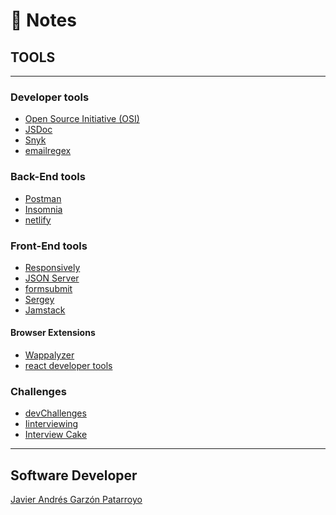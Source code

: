 # :memo: Notes
## TOOLS
- - -
### Developer tools
* [Open Source Initiative (OSI)](https://opensource.org/)
* [JSDoc](https://jsdoc.app/)
* [Snyk](https://snyk.io/)
* [emailregex](http://emailregex.com/)
### Back-End tools
* [Postman](https://www.postman.com/)
* [Insomnia](https://insomnia.rest/)
* [netlify](https://www.netlify.com/)
### Front-End tools
* [Responsively](https://responsively.app/)
* [JSON Server](https://github.com/typicode/json-server)
* [formsubmit](https://formsubmit.co/)
* [Sergey](https://sergey.cool/)
* [Jamstack](https://jamstack.org/)
#### Browser Extensions
* [Wappalyzer](https://www.wappalyzer.com/)
* [react developer tools](https://github.com/facebook/react-devtools)
### Challenges
* [devChallenges](https://devchallenges.io/)
* [Iinterviewing](https://interviewing.io/practice/)
* [Interview Cake](https://www.interviewcake.com/)
- - -
## Software Developer
[Javier Andrés Garzón Patarroyo](https://www.javierandresgp.com)
